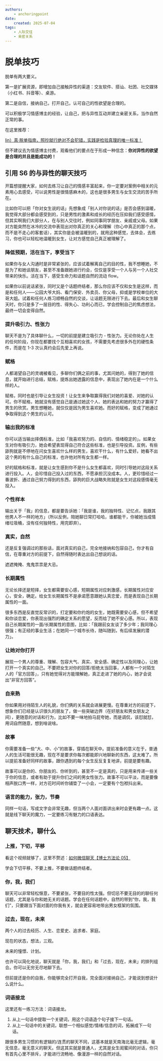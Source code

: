 ```yaml
---
authors:
    - anchoringpoint
date:
    created: 2025-07-04
tags:
    - 人际交往
    - 亲密关系
---
```


# 脱单技巧

脱单有两大要义。

第一是扩展资源，即增加自己接触异性的渠道：交友软件、搭讪、社团、社交媒体（小红书、抖音等）、桌游。

第二是自信，接纳自己，打开自己，认可自己的性欲望是合理的。

可以积极学习情感博主的经验，让自己，把与异性互动并建立亲密关系，当作自然正常的事。

在这里推荐：

[lin）真·脱单指南，照抄就行绝对不会犯错，实践是检验真理的唯一标准！](https://www.bilibili.com/video/BV19rsVeUEk1)

但不建议去为情感博主付费，观看他们的要点在于形成一种信念：**你对异性的欲望是合理的并且是能成功的！**

<!-- more -->

## 引用 S6 的与异性的聊天技巧

开篇想提醒大家，如何去练习让自己的情感丰富起来，你一定要对案例中相关的元素用心去感受，可以说男性是很情感麻木的，这也是很多男生与女生交流的苦手所在。

比如你可以把「你对女生说的话」先想象成「别人对你说的话」是否会感到温暖，我觉得大部分都会感受到的，只是男性的激素和成长的经历在压抑我们感受感情，但其实啊我们大部分人，在与别人交往时，例如同事同学朋友、亲戚或父母。如果对方能突然在冰冷的交流中表现出对你真正的关心和理解（你心中真正的那个点，而不是不走心的客套话），其实你是会被温暖到的，就用这种感觉，去体会，去练习，你也可以轻松地温暖到女生，让对方感觉自己真正被理解了。

### 降低预期，活在当下，享受当下

如果你与女人沟通时是非常紧张的，应该试着解离自己的目的性，我不想睡她，不是为了和她谈朋友，甚至不准备跟她进行约会，仅仅是享受一个人与另一个人社交带来的快乐。活在当下，感受生命力和话题自然的流动 flow。

如果你以前说话紧张，同时又是个话题终结者，那么你应该不仅和女生是这样，而是和任何人——公园大爷大妈、看门保安、外卖员、你父母，抑或是学校单位的大哥大姐。试着和任何人练习顺畅自然的交谈，让话题无限进行下去。最后和女生聊天时，你只是多了一层目的性、得失心、功利心而已，学会控制自己的焦虑想法，最终一切会变得自然。

### 提升吸引力、性张力

聊天不是为了具体聊什么，一切的前提是建立吸引力 - 性张力。无论你处在人生的任何阶段，你现在都要找个互相喜欢的女孩，不需要先考虑很多外在的硬性条件，而是在 1-3 次认真约会后先爱上再说。

### 赋格

人都渴望自己的灵魂被看见，多聊你们俩之前的事，尤其问她的，得到了她的信息，就开始进行总结，赋格，提炼出她透露的信息中，表现出了她内在是一个什么样的人。

赋格，同时也是引导让女生投资！让女生来争取赢得我们对她的喜爱、对她的认可。你不赋格，她就没有感觉自己是通过她这个人、她的表达和她的努力才赢得了男生的欣赏。男生想睡她，就仅仅是因为男生喜欢她。而好的赋格，变成了她通过争取得到这个男生的认可。

### 输出我的标准

你可以适当输出择偶标准，比如「我喜欢努力的、自信的、情绪稳定的」。如果女生对你有吸引力，她会希望表现得自己符合这些标准，也是引导投资。反例，有些舔狗就是不停地在问女生喜欢什么样的男生，喜欢干什么，有什么爱好。她看不出这个男的有什么自己的标准，也许他对所有女生都一样。

好的赋格和标准，就是让女生感到你不是什么女生都喜欢，同时引导她对这段关系进行投入。人，会珍惜自己投入过的东西，不愿承担沉没成本。人，更珍惜经过一番波折、通过自己努力得到的东西，舔狗的巨大战略失败就是女生对这段感情毫无投入。

### 个性样本

输出关于「我」的信息，都是要告诉她：「我是谁，我的独特性、记忆点，我跟其他男人不一样的地方」（所以反例，陪她聊日常打哈哈，谁都能干，你被她当成情绪垃圾桶，没有任何独特性，用完即弃）。

### 真实，自然

还是反复强调过的那些话，面对真实的自己，完全地接纳和包容自己，你才有自信，在尊重对方的前提下，自然得随时表达出自己想说的话。

遮遮掩掩、鬼鬼祟祟是大忌。

### 长期属性

无论长择还是短择，女生都需要安心感，短期属性对应刺激感，长期属性对应安心，安全，确定。给女生长期属性不是承诺愿意跟她认真恋爱，而是表现自己长期属性的一面。

很多东西是反直觉反常识的，打定要和你约炮的女生，她既需要安心感，但不希望和你谈恋爱，你表现出强烈的确定关系的愿望，反而给了她不安心感。所以，表现自己长期属性的一面/长期属性的意图，比如：「我跟前女友谈了多少年；我同理心很强；有正经的事业生活；在她同一个城市长待，随叫随到，有后续发展的潜力」。

### 让她对你打开

展现一个男人的尊重、理解、包容大气、真实、安全感、确定性以及同理心，让她打开一个真实的自己。不要把女生对你的回答/拒绝太当回事，人都有一个对陌生人的「官方回答」，只有她觉得对方能理解她，真正走进了她的内心，她才会说出“非官方回答”。

### 自来熟

你如果用对待陌生人的礼貌，你们俩的关系就会进展更慢。在尊重对方的前提下，想象你们已经是认识很久的朋友了，做一些突破边界（在好朋友和男女朋友之间），更随意的对话和行为，比如不要一味地拍马屁夸她，而是调侃，该怼就怼，用词自然随意，想到啥说啥。

### 故事

你需要准备一些“大、中、小”的故事，穿插在聊天中。提前准备的意义在于，普通人的生活可能很无趣，现在不是要求你每次都能即兴地聊新的东西，这太难了。所以提前准备好同样的故事，跟你遇到的每个女生反反复复地讲，前提是要有趣。

故事可以是你的、你朋友的、你听到的，甚至不一定是真的，只是用来传递一些关于你的信息，或者有助于提升你们之间的男女性张力。故事不可以平淡，而是要像相声脱口秀一样，对方花时间听你铺垫了一小会，一定要有个包袱抖出来。

### 语言的能力，张力，节奏

同样一句话，写成文字会非常无趣，但当两个人面对面讲出来时会更有趣一点。这就是线下聊天的魔力，一定要练习有魅力的口语表达。

## 聊天技术，聊什么

### 上推，下切，平移

看这个视频就够了，这里不赘述：[如何微信聊天【博士方法论 05】](https://www.bilibili.com/video/BV1wG411Z7Yx)

学会下切平移，不要上推，不要做话题终结者。

### 你，我，我们

聊天可以非常轻松惬意，不要紧张，不要目的性太强。但切忌不要无目的的聊任何话题，尤其是与你和她无关的话题。学会在任何话题中，自然的带到“你，我，我们”，只要跟当下面对面的你我有关，就会更容易地带出男女框架的氛围。

### 过去，现在，未来

两个人的过去经历、人生、恋爱史、追求者、家庭。

现在的状态，想法，三观。

未来的憧憬、计划。

也许可以简化地说，聊天就是「你，我，我们」和「过去，现在，未来」的排列组合。你可以无穷无尽地聊下去。

但前提还是你的自我，你能够完全打开自我，完全面对接纳自己，才能说到想说什么说什么。

### 词语接龙

这里还有一练习方法：词语接龙。

1. 从上一句话中提取一个关键词，用这个词语造个句子接下一句话。
2. 从上一句话中的关键词，联想一个相似感觉/情绪/信息的词，拓展成下一句话。

跟很多男生习惯的有逻辑的/连贯的聊天不同，这基本就是天南海北毫无逻辑，毫无信息，毫无意义的聊天。但这其实就是普通人，尤其是女生闺蜜间的对话，你只有首先心里不排斥，才能进行流畅地、像漫游一样的自然对话。
